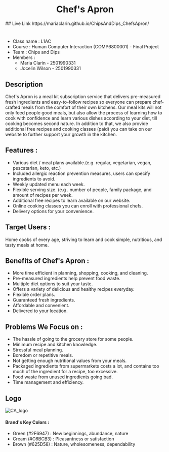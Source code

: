 <h1 align="center">Chef's Apron</h1> 
## Live Link
https://mariaclarin.github.io/ChipsAndDips_ChefsApron/

#
* Class name : L1AC
* Course : Human Computer Interaction (COMP6800001) - Final Project
* Team : Chips and Dips
* Members :
  * Maria Clarin - 2501990331 
  * Jocelin Wilson - 2501990331

## Description
Chef's Apron is a meal kit subscription service that delivers pre-measured fresh ingredients and easy-to-follow recipes so everyone can prepare chef-crafted meals from the comfort of their own kitchens.
Our meal kits will not only feed people good meals, but also allow the process of learning how to cook with confidence and learn various dishes according to your diet, till cooking becomes second nature.
In addition to that, we also provide additional free recipes and cooking classes (paid) you can take on our website to further support your growth in the kitchen.

## Features :
* Various diet / meal plans available.(e.g. regular, vegetarian, vegan, pescatarian, keto, etc.)
* Included allergic reaction prevention measures, users can specify ingredients to avoid.
* Weekly updated menu each week.
* Flexible serving size. (e.g . number of people, family package, and amount of recipes per week.
* Additional free recipes to learn available on our website.
* Online cooking classes you can enroll with professional chefs.
* Delivery options for your convenience.

## Target Users :
Home cooks of every age, striving to learn and cook simple, nutritious, and tasty meals at home.

## Benefits of Chef's Apron :
* More time efficient in planning, shopping, cooking, and cleaning.
* Pre-measured ingredients help prevent food waste.
* Multiple diet options to suit your taste.
* Offers a variety of delicious and healthy recipes everyday.
* Flexible order plans.
* Guaranteed fresh ingredients.
* Affordable and convenient.
* Delivered to your location.

## Problems We Focus on :
* The hassle of going to the grocery store for some people.
* Minimum recipe and kitchen knowledge.
* Stressful meal planning.
* Boredom or repetitive meals.
* Not getting enough nutritional values from your meals.
* Packaged ingredients from supermarkets costs a lot, and contains too much of the ingredient for a recipe, too excessive.
* Food waste from unused ingredients going bad.
* Time management and efficiency.

## Logo
![CA_logo](https://cdn.discordapp.com/attachments/794551109523341353/905837658633273344/GreenLeafs_1.png)

#### Brand's Key Colors :
* Green (#2F6947) : New beginnings, abundance, nature
* Cream (#C6BCB3) : Pleasantness or satisfaction
* Brown (#625D58) : Nature, wholesomeness, dependability
